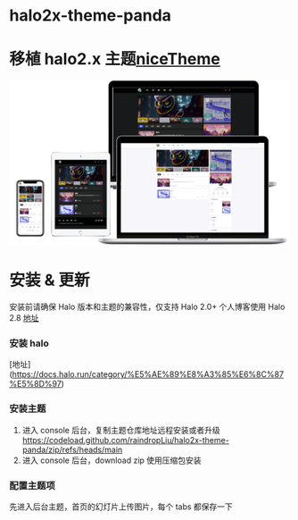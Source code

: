 # halo2x-theme-panda

# 移植 halo2.x 主题[niceTheme](https://www.nicetheme.cn/halo/pandapro)

![image](https://raw.githubusercontent.com/raindropLiu/halo2x-theme-panda/3901746b8df54149befbb3f7acb7f70e7cbf03bc/mergeAll.png)

# 安装 & 更新

安装前请确保 Halo 版本和主题的兼容性，仅支持 Halo 2.0+
个人博客使用 Halo 2.8 [地址](https://blog.raindropcover.xyz/)

### 安装 halo

[地址] (https://docs.halo.run/category/%E5%AE%89%E8%A3%85%E6%8C%87%E5%8D%97)

### 安装主题

1. 进入 console 后台，复制主题仓库地址远程安装或者升级 https://codeload.github.com/raindropLiu/halo2x-theme-panda/zip/refs/heads/main
2. 进入 console 后台，download zip 使用压缩包安装

### 配置主题项

先进入后台主题，首页的幻灯片上传图片，每个 tabs 都保存一下
